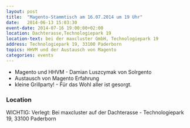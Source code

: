 ```yaml
---
layout: post
title:  "Magento-Stammtisch am 16.07.2014 um 19 Uhr"
date:   2014-06-13 15:03:30
event-date: 2014-07-16 19:00:00+02:00
location: Dachterasse,Technologiepark 19
location-text: bei der maxcluster GmbH, Technologiepark 19
address: Technologiepark 19, 33100 Paderborn
topics: HHVM und der Austausch von Magento
categories: events
---
```


*  Magento und HHVM - Damian Luszcymak von Solrgento
*  Austausch von Magento Erfahrung
*  kleine Grillparty! - Für das Wohl aller ist gesorgt. 

### Location

WICHTIG: Verlegt: Bei maxcluster auf der Dachterasse - Technologiepark 19, 33100 Paderborn
